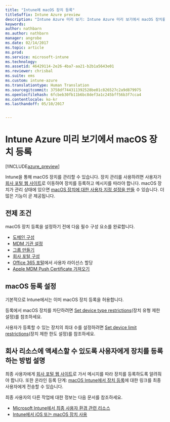 ```yaml
---
title: "Intune에 macOS 장치 등록"
titleSuffix: Intune Azure preview
description: "Intune Azure 미리 보기: Intune Azure 미리 보기에서 macOS 장치를 등록하는 방법을 알아봅니다."
keywords: 
author: nathbarn
ms.author: nathbarn
manager: angrobe
ms.date: 02/14/2017
ms.topic: article
ms.prod: 
ms.service: microsoft-intune
ms.technology: 
ms.assetid: 46429114-2e26-4ba7-aa21-b2b1a5643e01
ms.reviewer: chrisbal
ms.suite: ems
ms.custom: intune-azure
ms.translationtype: Human Translation
ms.sourcegitcommit: 3758df744311392528be01c826527c2a9d879975
ms.openlocfilehash: 6fcbeb30fb11b6bc8def3a1c245bff56b3f7cca4
ms.contentlocale: ko-kr
ms.lasthandoff: 05/10/2017


---
```


# <a name="enroll-macos-devices-in-intune-azure-preview"></a>Intune Azure 미리 보기에서 macOS 장치 등록

[!INCLUDE[azure_preview](../includes/azure_preview.md)]

Intune을 통해 macOS 장치를 관리할 수 있습니다. 장치 관리를 사용하려면 사용자가 [회사 포털 웹 사이트](http://portal.manage.microsoft.com)로 이동하여 장치를 등록하고 메시지를 따라야 합니다. macOS 장치가 관리 상태에 있으면 [macOS 장치에 대한 사용자 지정 설정을 만들](../configure-devices/custom-for-macos.md) 수 있습니다. 더 많은 기능이 곧 제공됩니다.

## <a name="prerequisites"></a>전제 조건

macOS 장치 등록을 설정하기 전에 다음 필수 구성 요소를 완료합니다.

- [도메인 구성](https://docs.microsoft.com/intune/get-started/start-with-a-paid-subscription-to-microsoft-intune-step-2)
- [MDM 기관 설정](set-mdm-authority.md)
- [그룹 만들기](https://docs.microsoft.com/intune/get-started/start-with-a-paid-subscription-to-microsoft-intune-step-5)
- [회사 포털 구성](../manage-apps/company-portal-app.md)
- [Office 365 포털](http://go.microsoft.com/fwlink/p/?LinkId=698854)에서 사용자 라이선스 할당
- [Apple MDM Push Certificate 가져오기](get-an-apple-mdm-push-certificate.md)

## <a name="set-up-macos-enrollment"></a>macOS 등록 설정

기본적으로 Intune에서는 이미 macOS 장치 등록을 허용합니다.

등록에서 macOS 장치를 차단하려면 [Set device type restrictions](set-enrollment-restrictions.md#set-device-type-restrictions)(장치 유형 제한 설정)를 참조하세요.

사용자가 등록할 수 있는 장치의 최대 수를 설정하려면 [Set device limit restrictions](set-enrollment-restrictions.md#set-device-limit-restrictions)(장치 제한 한도 설정)를 참조하세요.

## <a name="tell-your-users-how-to-enroll-their-devices-to-access-company-resources"></a>회사 리소스에 액세스할 수 있도록 사용자에게 장치를 등록하는 방법 설명

최종 사용자에게 [회사 포털 웹 사이트](http://portal.manage.microsoft.com)로 가서 메시지를 따라 장치를 등록하도록 알려줘야 합니다. 또한 온라인 등록 단계: [macOS Intune에서 장치 등록](https://docs.microsoft.com/intune/enduser/enroll-your-device-in-intune-macos)에 대한 링크를 최종 사용자에게 전송할 수 있습니다.

최종 사용자의 다른 작업에 대한 정보는 다음 문서를 참조하세요.

- [Microsoft Intune에서 최종 사용자 환경 관련 리소스](https://docs.microsoft.com/intune/deploy-use/how-to-educate-your-end-users-about-microsoft-intune)
- [Intune에서 iOS 또는 macOS 장치 사용](https://docs.microsoft.com/intune/enduser/using-your-ios-or-mac-os-x-device-with-intune)


